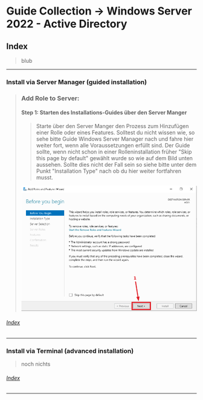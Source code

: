 # Guide Collection -> Windows Server 2022 - Active Directory

## Index
> blub
---
### Install via Server Manager (guided installation)
> ### Add Role to Server:
> #### Step 1: Starten des Installations-Guides über den Server Manger
>> Starte über den Server Manger den Prozess zum Hinzufügen einer Rolle oder eines Features. Solltest du nicht wissen wie, so sehe bitte Guide Windows Server Manager nach und fahre hier weiter fort, wenn alle Voraussetzungen erfüllt sind. Der Guide sollte, wenn nicht schon in einer Rolleninstallation früher "Skip this page by default" gewählt wurde so wie auf dem Bild unten aussehen. Sollte dies nicht der Fall sein so siehe bitte unter dem Punkt "Installation Type" nach ob du hier weiter fortfahren musst.
>
> ![image](https://github.com/GeraldLeikam/tutorials/blob/master/images/windows/server/active_directory/add_role_before_you_begin.png)

###### [Index](#Index)

---
### Install via Terminal (advanced installation)
> noch nichts
###### [Index](#Index)

---